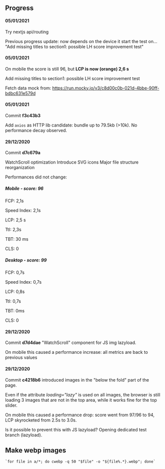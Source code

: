 ## Progress

#### 05/01/2021

Try nextjs api/routing

Previous progress update: now depends on the device it start the test on... "Add missing titles to section1: possible LH score improvement test"

#### 05/01/2021

On mobile the score is still 96, but **LCP is now (orange) 2,6 s**

Add missing titles to section1: possible LH score improvement test

Fetch data mock from: https://run.mocky.io/v3/c8d00c0b-021d-4bbe-90ff-bdbc631e579d

#### 05/01/2021

Commit **f3c43b3**

Add `axios` as HTTP lib candidate: bundle up to 79.5kb (>10k).
No performance decay observed.

#### 29/12/2020

Commit **d7c679a**

WatchScroll optimization
Introduce SVG icons
Major file structure reorganization

Performances did not change:

##### Mobile - score: 96

FCP: 2,1s

Speed Index: 2,1s

LCP: 2,5 s

TtI: 2,3s

TBT: 30 ms

CLS: 0

##### Desktop - score: 99

FCP: 0,7s

Speed Index: 0,7s

LCP: 0,8s

TtI: 0,7s

TBT: 0ms

CLS: 0

#### 29/12/2020

Commit **d7d4dae** "WatchScroll" component for JS img lazyload.

On mobile this caused a performance increase: all metrics are back to previous values

#### 29/12/2020

Commit **c4218b6** introduced images in the "below the fold" part of the page.

Even if the attribute _loading="lazy"_ is used on all images, the browser is still loading 3 images that are not in the top area, while it works fine for the top slider.

On mobile this caused a performance drop: score went from 97/96 to 94, LCP skyrocketed from 2.5s to 3.0s.

Is it possible to prevent this with JS lazyload? Opening dedicated test branch (lazyload).

## Make webp images

```
`for file in a/*; do cwebp -q 50 "$file" -o "${file%.*}.webp"; done`
```
